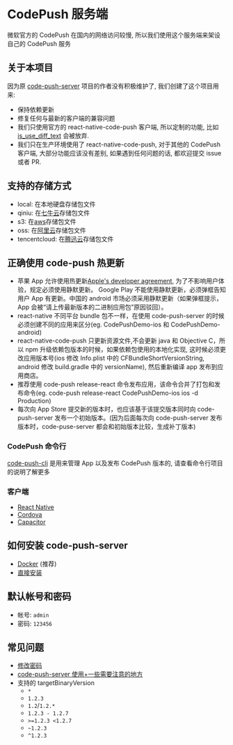 # CodePush 服务端

微软官方的 CodePush 在国内的网络访问较慢, 所以我们使用这个服务端来架设自己的 CodePush 服务

## 关于本项目

因为原 [code-push-server](https://github.com/lisong/code-push-server) 项目的作者没有积极维护了, 我们创建了这个项目用来:

-   保持依赖更新
-   修复任何与最新的客户端的兼容问题
-   我们只使用官方的 react-native-code-push 客户端, 所以定制的功能, 比如 [is_use_diff_text](https://github.com/lisong/code-push-server#advance-feature) 会被放弃.
-   我们只在生产环境使用了 react-native-code-push, 对于其他的 CodePush 客户端, 大部分功能应该没有差别, 如果遇到任何问题的话, 都欢迎提交 issue 或者 PR.

## 支持的存储方式

-   local: 在本地硬盘存储包文件
-   qiniu: 在[七牛云](http://www.qiniu.com/)存储包文件
-   s3: 在[aws](https://aws.amazon.com/)存储包文件
-   oss: 在[阿里云](https://www.aliyun.com/product/oss)存储包文件
-   tencentcloud: 在[腾迅云](https://cloud.tencent.com/product/cos)存储包文件

## 正确使用 code-push 热更新

-   苹果 App 允许使用热更新[Apple's developer agreement](https://developer.apple.com/programs/ios/information/iOS_Program_Information_4_3_15.pdf), 为了不影响用户体验，规定必须使用静默更新。 Google Play 不能使用静默更新，必须弹框告知用户 App 有更新。中国的 android 市场必须采用静默更新（如果弹框提示，App 会被“请上传最新版本的二进制应用包”原因驳回）。
-   react-native 不同平台 bundle 包不一样，在使用 code-push-server 的时候必须创建不同的应用来区分(eg. CodePushDemo-ios 和 CodePushDemo-android)
-   react-native-code-push 只更新资源文件,不会更新 java 和 Objective C，所以 npm 升级依赖包版本的时候，如果依赖包使用的本地化实现, 这时候必须更改应用版本号(ios 修改 Info.plist 中的 CFBundleShortVersionString, android 修改 build.gradle 中的 versionName), 然后重新编译 app 发布到应用商店。
-   推荐使用 code-push release-react 命令发布应用，该命令合并了打包和发布命令(eg. code-push release-react CodePushDemo-ios ios -d Production)
-   每次向 App Store 提交新的版本时，也应该基于该提交版本同时向 code-push-server 发布一个初始版本。(因为后面每次向 code-push-server 发布版本时，code-puse-server 都会和初始版本比较，生成补丁版本)

### CodePush 命令行

[code-push-cli](https://github.com/shm-open/code-push-cli) 是用来管理 App 以及发布 CodePush 版本的, 请查看命令行项目的说明了解更多

### 客户端

-   [React Native](https://github.com/Microsoft/react-native-code-push)
-   [Cordova](https://github.com/microsoft/cordova-plugin-code-push)
-   [Capacitor](https://github.com/mapiacompany/capacitor-codepush)

## 如何安装 code-push-server

-   [Docker](./docs/install-server-by-docker.cn.md) (推荐)
-   [直接安装](./docs/install-server.md)

## 默认帐号和密码

-   帐号: `admin`
-   密码: `123456`

## 常见问题

-   [修改密码](https://github.com/lisong/code-push-server/issues/43)
-   [code-push-server 使用+一些需要注意的地方](https://github.com/lisong/code-push-server/issues/135)
-   支持的 targetBinaryVersion
    -   `*`
    -   `1.2.3`
    -   `1.2`/`1.2.*`
    -   `1.2.3 - 1.2.7`
    -   `>=1.2.3 <1.2.7`
    -   `~1.2.3`
    -   `^1.2.3`
